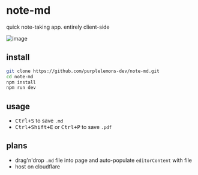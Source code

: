 # note-md

quick note-taking app. entirely client-side

![image](https://github.com/user-attachments/assets/a6806288-9422-437d-89d4-9896798ad53d)

## install

```bash
git clone https://github.com/purplelemons-dev/note-md.git
cd note-md
npm install
npm run dev
```

## usage

- <kbd>Ctrl+S</kbd> to save `.md`
- <kbd>Ctrl+Shift+E</kbd> or <kbd>Ctrl+P</kbd> to save `.pdf`

## plans

- drag'n'drop `.md` file into page and auto-populate `editorContent` with file
- host on cloudflare

